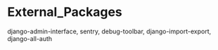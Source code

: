 # External_Packages
django-admin-interface, sentry, debug-toolbar,  django-import-export,  django-all-auth
